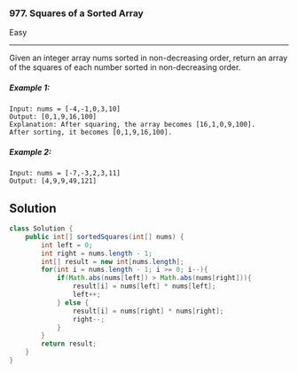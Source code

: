 ### 977. Squares of a Sorted Array
Easy

------------

Given an integer array nums sorted in non-decreasing order, return an array of the squares of each number sorted in non-decreasing order.

##### Example 1:

```
Input: nums = [-4,-1,0,3,10]
Output: [0,1,9,16,100]
Explanation: After squaring, the array becomes [16,1,0,9,100].
After sorting, it becomes [0,1,9,16,100].
```

##### Example 2:

```
Input: nums = [-7,-3,2,3,11]
Output: [4,9,9,49,121]
```

## Solution
```java
class Solution {
    public int[] sortedSquares(int[] nums) {
        int left = 0;
        int right = nums.length - 1;
        int[] result = new int[nums.length];
        for(int i = nums.length - 1; i >= 0; i--){
            if(Math.abs(nums[left]) > Math.abs(nums[right])){
                result[i] = nums[left] * nums[left];
                left++;
            } else {
                result[i] = nums[right] * nums[right];
                right--;
            }
        }
        return result;
    }
}
```